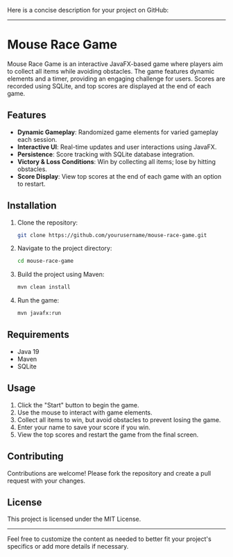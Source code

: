 Here is a concise description for your project on GitHub:

---

# Mouse Race Game

Mouse Race Game is an interactive JavaFX-based game where players aim to collect all items while avoiding obstacles. The game features dynamic elements and a timer, providing an engaging challenge for users. Scores are recorded using SQLite, and top scores are displayed at the end of each game.

## Features

- **Dynamic Gameplay**: Randomized game elements for varied gameplay each session.
- **Interactive UI**: Real-time updates and user interactions using JavaFX.
- **Persistence**: Score tracking with SQLite database integration.
- **Victory & Loss Conditions**: Win by collecting all items; lose by hitting obstacles.
- **Score Display**: View top scores at the end of each game with an option to restart.

## Installation

1. Clone the repository:
   ```bash
   git clone https://github.com/yourusername/mouse-race-game.git
   ```
2. Navigate to the project directory:
   ```bash
   cd mouse-race-game
   ```
3. Build the project using Maven:
   ```bash
   mvn clean install
   ```
4. Run the game:
   ```bash
   mvn javafx:run
   ```

## Requirements

- Java 19
- Maven
- SQLite

## Usage

1. Click the "Start" button to begin the game.
2. Use the mouse to interact with game elements.
3. Collect all items to win, but avoid obstacles to prevent losing the game.
4. Enter your name to save your score if you win.
5. View the top scores and restart the game from the final screen.

## Contributing

Contributions are welcome! Please fork the repository and create a pull request with your changes.

## License

This project is licensed under the MIT License.

---

Feel free to customize the content as needed to better fit your project's specifics or add more details if necessary.
